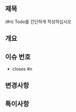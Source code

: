 ## 제목

(#n) Todo를 간단하게 작성하십시오

## 개요 <!-- 작업 내역 한줄 요약, 스크린샷 등 -->

## 이슈 번호

- closes #n

## 변경사항 <!-- 필수, 상세히 작성(목록화 등)하여 리뷰어에게 도움을 주세요! -->

## 특이사항 <!-- PR을 볼 때 주의깊게 봐야하거나 말하고 싶은 점 -->
